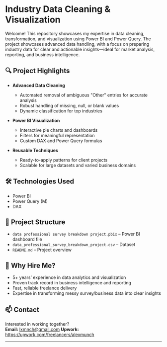 # Industry Data Cleaning & Visualization

Welcome! This repository showcases my expertise in data cleaning, transformation, and visualization using Power BI and Power Query. The project showcases advanced data handling, with a focus on preparing industry data for clear and actionable insights—ideal for market analysis, reporting, and business intelligence.

## 🔍 Project Highlights

- **Advanced Data Cleaning**  
  - Automated removal of ambiguous "Other" entries for accurate analysis  
  - Robust handling of missing, null, or blank values  
  - Dynamic classification for top industries

- **Power BI Visualization**  
  - Interactive pie charts and dashboards  
  - Filters for meaningful representation  
  - Custom DAX and Power Query formulas

- **Reusable Techniques**  
  - Ready-to-apply patterns for client projects  
  - Scalable for large datasets and varied business domains

## 🛠️ Technologies Used

- Power BI
- Power Query (M)
- DAX

## 📁 Project Structure

- `data professional survey breakdown project.pbix` – Power BI dashboard file
- `data_professional_survey_breakdown_project.csv` – Dataset
- `README.md` – Project overview

## 🚀 Why Hire Me?

- 5+ years’ experience in data analytics and visualization
- Proven track record in business intelligence and reporting
- Fast, reliable freelance delivery
- Expertise in transforming messy survey/business data into clear insights

## 📫 Contact

Interested in working together?  
**Email:** lxmnch@gmail.com 
**Upwork:** https://upwork.com/freelancers/alexmunch

---
